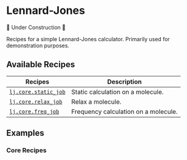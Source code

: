 # Lennard-Jones

🚧 Under Construction 🚧

Recipes for a simple Lennard-Jones calculator. Primarily used for demonstration purposes.

## Available Recipes

| Recipes                                                                                                                                    | Description                          |
| ------------------------------------------------------------------------------------------------------------------------------------------ | ------------------------------------ |
| [`lj.core.static_job`](https://quantum-accelerators.github.io/quacc/reference/quacc/recipes/lj/core.html#quacc.recipes.lj.core.static_job) | Static calculation on a molecule.    |
| [`lj.core.relax_job`](https://quantum-accelerators.github.io/quacc/reference/quacc/recipes/lj/core.html#quacc.recipes.lj.core.relax_job)   | Relax a molecule.                    |
| [`lj.core.freq_job`](https://quantum-accelerators.github.io/quacc/reference/quacc/recipes/lj/core.html#quacc.recipes.lj.core.freq_job)     | Frequency calculation on a molecule. |

## Examples

### Core Recipes
